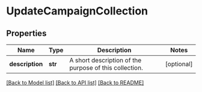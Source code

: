 # UpdateCampaignCollection

## Properties
Name | Type | Description | Notes
------------ | ------------- | ------------- | -------------
**description** | **str** | A short description of the purpose of this collection. | [optional] 

[[Back to Model list]](../README.md#documentation-for-models) [[Back to API list]](../README.md#documentation-for-api-endpoints) [[Back to README]](../README.md)


